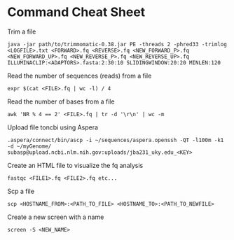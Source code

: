 # Command Cheat Sheet

Trim a file

```java -jar path/to/trimmomatic-0.38.jar PE -threads 2 -phred33 -trimlog <LOGFILE>.txt <FORWARD>.fq <REVERSE>.fq <NEW_FORWARD_P>.fq <NEW_FORWARD_UP>.fq <NEW_REVERSE_P>.fq <NEW_REVERSE_UP>.fq ILLUMINACLIP:<ADAPTORS>.fasta:2:30:10 SLIDINGWINDOW:20:20 MINLEN:120```

Read the number of sequences (reads) from a file

```expr $(cat <FILE>.fq | wc -l) / 4```

Read the number of bases from a file

```awk 'NR % 4 == 2' <FILE>.fq | tr -d '\r\n' | wc -m```

Upload file toncbi using Aspera

```.aspera/connect/bin/ascp -i ~/sequences/aspera.openssh -QT -l100m -k1 -d ~/myGenome/ subasp@upload.ncbi.nlm.nih.gov:uploads/jba231_uky.edu_<KEY>```

Create an HTML file to visualize the fq analysis

```fastqc <FILE1>.fq <FILE2>.fq etc...```

Scp a file

```scp <HOSTNAME_FROM>:<PATH_TO_FILE> <HOSTNAME_TO>:<PATH_TO_NEWFILE>```

Create a new screen with a name

```screen -S <NEW_NAME>```

